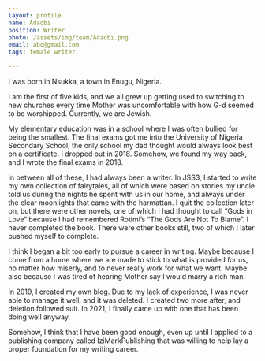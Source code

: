 ```yaml
---
layout: profile
name: Adaobi
position: Writer
photo: /assets/img/team/Adaobi.png
email: abc@gmail.com
tags: female writer

---
```

I was born in Nsukka, a town in Enugu, Nigeria.

I am the first of five kids, and we all grew up getting used to switching to new churches every time Mother was uncomfortable with how G-d seemed to be worshipped. Currently, we are Jewish.

My elementary education was in a school where I was often bullied for being the smallest. The final exams got me into the University of Nigeria Secondary School, the only school my dad thought would always look best on a certificate. I dropped out in 2018. Somehow, we found my way back, and I wrote the final exams in 2018.

In between all of these, I had always been a writer. In JSS3, I started to write my own collection of fairytales, all of which were based on stories my uncle told us during the nights he spent with us in our home, and always under the clear moonlights that came with the harmattan. I quit the collection later on, but there were other novels, one of which I had thought to call “Gods in Love” because I had remembered Rotimi’s “The Gods Are Not To Blame”. I never completed the book. There were other books still, two of which I later pushed myself to complete.

I think I began a bit too early to pursue a career in writing. Maybe because I come from a home where we are made to stick to what is provided for us, no matter how miserly, and to never really work for what we want. Maybe also because I was tired of hearing Mother say I would marry a rich man.

In 2019, I created my own blog. Due to my lack of experience, I was never able to manage it well, and it was deleted. I created two more after, and deletion followed suit. In 2021, I finally came up with one that has been doing well anyway.

Somehow, I think that I have been good enough, even up until I applied to a publishing company called IziMarkPublishing that was willing to help lay a proper foundation for my writing career.




